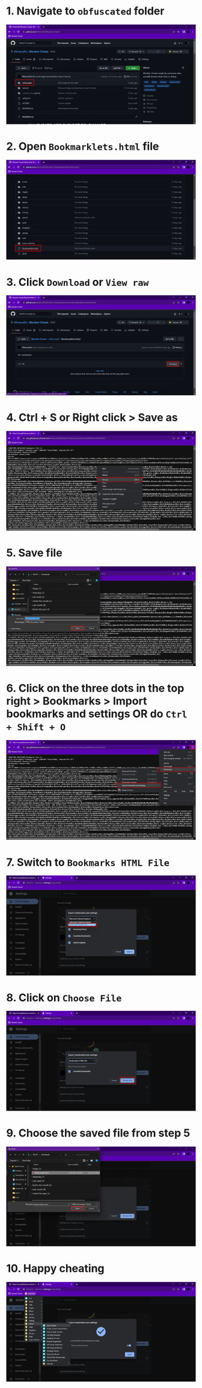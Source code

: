 # 1. Navigate to `obfuscated` folder
![Opera GX part 1](/tutorial/chrome/part%20(1).png)
# 2. Open `Bookmarklets.html` file
![Opera GX part 2](/tutorial/chrome/part%20(2).png)
# 3. Click `Download` or `View raw`
![Opera GX part 3](/tutorial/chrome/part%20(3).png)
# 4. Ctrl + S or Right click > Save as
![Opera GX part 4](/tutorial/chrome/part%20(4).png)
# 5. Save file
![Opera GX part 5](/tutorial/chrome/part%20(5).png)
# 6. Click on the three dots in the top right > Bookmarks > Import bookmarks and settings OR do `Ctrl + Shift + O`
![Opera GX part 6](/tutorial/chrome/part%20(6).png)
# 7. Switch to `Bookmarks HTML File`
![Opera GX part 7](/tutorial/chrome/part%20(7).png)
# 8. Click on `Choose File`
![Opera GX part 8](/tutorial/chrome/part%20(8).png)
# 9. Choose the saved file from step 5
![Opera GX part 9](/tutorial/chrome/part%20(9).png)
# 10. Happy cheating
![Opera GX part 10](/tutorial/chrome/part%20(10).png)